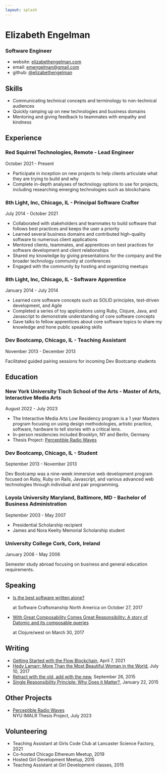 ```yaml
---
layout: splash
---
```


# Elizabeth Engelman

### Software Engineer

- website: [elizabethengelman.com](https://www.elizabethengelman.com)
- email: [emengelman@gmail.com](emengelman@gmail.com)
- github: [@elizabethengelman](https://github.com/elizabethengelman)

## Skills

- Communicating technical concepts and terminology to non-technical audiences
- Quickly ramping up on new technologies and business domains
- Mentoring and giving feedback to teammates with empathy and kindness

## Experience

### Red Squirrel Technologies, Remote - Lead Engineer

October 2021 - Present

- Participate in inception on new projects to help clients articulate what they are trying to build and why
- Complete in-depth analyses of technology options to use for projects, including researching emerging technologies such as blockchains

### 8th Light, Inc, Chicago, IL - Principal Software Crafter

July 2014 - October 2021

- Collaborated with stakeholders and teammates to build software that follows best practices and keeps the user a priority
- Learned several business domains and contributed high-quality software to numerous client applications
- Mentored clients, teammates, and apprentices on best practices for software development and client relationships
- Shared my knowledge by giving presentations for the company and the broader technology community at conferences
- Engaged with the community by hosting and organizing meetups

### 8th Light, Inc, Chicago, IL - Software Apprentice

January 2014 - July 2014

- Learned core software concepts such as SOLID principles, test-driven development, and Agile
- Completed a series of toy applications using Ruby, Clojure, Java, and Javascript to demonstrate understanding of core software concepts
- Gave talks to fellow apprentices about core software topics to share my knowledge and hone public speaking skills

### Dev Bootcamp, Chicago, IL - Teaching Assistant

November 2013 - December 2013

Facilitated guided pairing sessions for incoming Dev Bootcamp students

## Education

### New York University Tisch School of the Arts - Master of Arts, Interactive Media Arts

August 2022 - July 2023

- The Interactive Media Arts Low Residency program is a 1 year Masters program focusing on using design methodologies, artistic practice, software, hardware to tell stories with a critical lens.
- In-person residencies included Brooklyn, NY and Berlin, Germany
- Thesis Project: [Perceptible Radio Waves](#other-projects)

### Dev Bootcamp, Chicago, IL - Student

September 2013 - November 2013

Dev Bootcamp was a nine-week immersive web development program focused on Ruby, Ruby on Rails, Javascript, and various advanced web technologies through individual and pair programming.

### Loyola University Maryland, Baltimore, MD - Bachelor of Business Administration

September 2003 - May 2007

- Presidential Scholarship recipient
- James and Nora Keelty Memorial Scholarship student

### University College Cork, Cork, Ireland

January 2006 - May 2006

<div style="page-break-after: always;"></div>
Semester study abroad focusing on business and general education requirements.

## Speaking

- [Is the best software written alone?](https://vimeo.com/241742427/eba2897c1f)
  <div style="page-break-after: always;"></div>
  at Software Craftsmanship North America on October 27, 2017

- [With Great Composability Comes Great Responsibility: A story of Datomic and its composable queries](https://www.youtube.com/watch?v=PTMyTyMcxkU&list=PLZdCLR02grLp4W4ySd1sHPOsK83gvqBQp&index=3)
  <div style="page-break-after: always;"></div>
  at Clojure/west on March 30, 2017

## Writing

- [Getting Started with the Flow Blockchain](https://medium.com/redsquirrel-tech/getting-started-with-the-flow-blockchain-31bfab956a96), April 7, 2021
- [Hedy Lamarr: More Than the Most Beautiful Woman in the World](https://8thlight.com/insights/hedy-lamarr-more-than-the-most-beautiful-woman-in-the-world), July 10, 2017
- [Retract with the old, add with the new](https://8thlight.com/insights/retract-with-the-old-add-with-the-new), September 26, 2015
- [Single Responsibility Principle: Why Does it Matter?](https://8thlight.com/insights/single-responsibility-principle-why-does-it-matter), January 22, 2015

## Other Projects

- [Perceptible Radio Waves](https://itp.nyu.edu/lowres/thesisarchive2023/?elizabeth-engelman)
  <div style="page-break-after: always;"></div>
  NYU IMALR Thesis Project, July 2023

## Volunteering

- Teaching Assistant at Girls Code Club at Lancaster Science Factory, 2021
- Co-hosted Chicago Ethereum Meetup, 2019
- Hosted Girl Development Meetup, 2015
- Teaching Assistant at Girl Development classes, 2015
